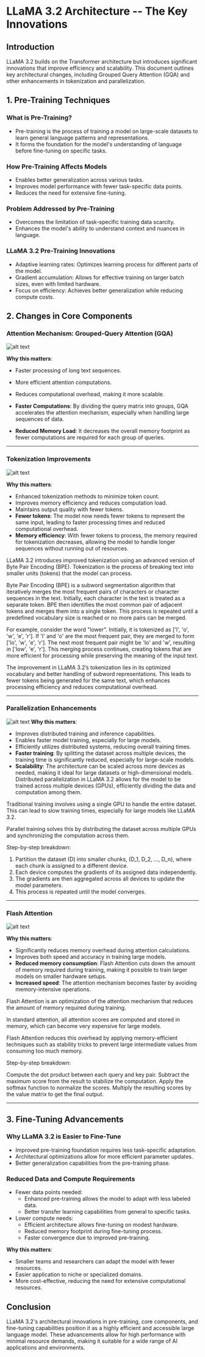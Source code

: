 
# LLaMA 3.2 Architecture -- The Key Innovations

## Introduction
LLaMA 3.2 builds on the Transformer architecture but introduces significant innovations that improve efficiency and scalability. This document outlines key architectural changes, including Grouped Query Attention (GQA) and other enhancements in tokenization and parallelization.

## 1. Pre-Training Techniques

### What is Pre-Training?
- Pre-training is the process of training a model on large-scale datasets to learn general language patterns and representations.
- It forms the foundation for the model's understanding of language before fine-tuning on specific tasks.

### How Pre-Training Affects Models
- Enables better generalization across various tasks.
- Improves model performance with fewer task-specific data points.
- Reduces the need for extensive fine-tuning.

### Problem Addressed by Pre-Training
- Overcomes the limitation of task-specific training data scarcity.
- Enhances the model's ability to understand context and nuances in language.

### LLaMA 3.2 Pre-Training Innovations
- Adaptive learning rates: Optimizes learning process for different parts of the model.
- Gradient accumulation: Allows for effective training on larger batch sizes, even with limited hardware.
- Focus on efficiency: Achieves better generalization while reducing compute costs.

## 2. Changes in Core Components

### Attention Mechanism: Grouped-Query Attention (GQA)

![alt text](<Screenshot 2024-10-25 at 10.50.01 AM.png>)

**Why this matters**:
- Faster processing of long text sequences.
- More efficient attention computations.
- Reduces computational overhead, making it more scalable.

- **Faster Computations**: By dividing the query matrix into groups, GQA accelerates the attention mechanism, especially when handling large sequences of data.
- **Reduced Memory Load**: It decreases the overall memory footprint as fewer computations are required for each group of queries.
---

### Tokenization Improvements

![alt text](image-2.png)

**Why this matters**:
- Enhanced tokenization methods to minimize token count.
- Improves memory efficiency and reduces computation load.
- Maintains output quality with fewer tokens.
- **Fewer tokens**: The model now needs fewer tokens to represent the same input, leading to faster processing times and reduced computational overhead.
- **Memory efficiency**: With fewer tokens to process, the memory required for tokenization decreases, allowing the model to handle longer sequences without running out of resources.


LLaMA 3.2 introduces improved tokenization using an advanced version of Byte Pair Encoding (BPE). Tokenization is the process of breaking text into smaller units (tokens) that the model can process.

Byte Pair Encoding (BPE) is a subword segmentation algorithm that iteratively merges the most frequent pairs of characters or character sequences in the text. Initially, each character in the text is treated as a separate token. BPE then identifies the most common pair of adjacent tokens and merges them into a single token. This process is repeated until a predefined vocabulary size is reached or no more pairs can be merged.

For example, consider the word "lower". Initially, it is tokenized as ['l', 'o', 'w', 'e', 'r']. If 'l' and 'o' are the most frequent pair, they are merged to form ['lo', 'w', 'e', 'r']. The next most frequent pair might be 'lo' and 'w', resulting in ['low', 'e', 'r']. This merging process continues, creating tokens that are more efficient for processing while preserving the meaning of the input text.

The improvement in LLaMA 3.2’s tokenization lies in its optimized vocabulary and better handling of subword representations. This leads to fewer tokens being generated for the same text, which enhances processing efficiency and reduces computational overhead.

---

### Parallelization Enhancements

![alt text](image-3.png)
**Why this matters**:
- Improves distributed training and inference capabilities.
- Enables faster model training, especially for large models.
- Efficiently utilizes distributed systems, reducing overall training times.
- **Faster training**: By splitting the dataset across multiple devices, the training time is significantly reduced, especially for large-scale models.
- **Scalability**: The architecture can be scaled across more devices as needed, making it ideal for large datasets or high-dimensional models.
Distributed parallelization in LLaMA 3.2 allows for the model to be trained across multiple devices (GPUs), efficiently dividing the data and computation among them.

Traditional training involves using a single GPU to handle the entire dataset. This can lead to slow training times, especially for large models like LLaMA 3.2.

Parallel training solves this by distributing the dataset across multiple GPUs and synchronizing the computation across them.

Step-by-step breakdown:

1. Partition the dataset \(D\) into smaller chunks, \(D_1, D_2, ..., D_n\), where each chunk is assigned to a different device.
2. Each device computes the gradients of its assigned data independently.
3. The gradients are then aggregated across all devices to update the model parameters.
4. This process is repeated until the model converges.

---

### Flash Attention

![alt text](image-4.png)

**Why this matters**:
- Significantly reduces memory overhead during attention calculations.
- Improves both speed and accuracy in training large models.
- **Reduced memory consumption**: Flash Attention cuts down the amount of memory required during training, making it possible to train larger models on smaller hardware setups.
- **Increased speed**: The attention mechanism becomes faster by avoiding memory-intensive operations.

Flash Attention is an optimization of the attention mechanism that reduces the amount of memory required during training.

In standard attention, all attention scores are computed and stored in memory, which can become very expensive for large models.

Flash Attention reduces this overhead by applying memory-efficient techniques such as stability tricks to prevent large intermediate values from consuming too much memory.

Step-by-step breakdown:

Compute the dot product between each query and key pair.
Subtract the maximum score from the result to stabilize the computation.
Apply the softmax function to normalize the scores.
Multiply the resulting scores by the value matrix to get the final output.

---

## 3. Fine-Tuning Advancements

### Why LLaMA 3.2 is Easier to Fine-Tune
- Improved pre-training foundation requires less task-specific adaptation.
- Architectural optimizations allow for more efficient parameter updates.
- Better generalization capabilities from the pre-training phase.

### Reduced Data and Compute Requirements
- Fewer data points needed:
  - Enhanced pre-training allows the model to adapt with less labeled data.
  - Better transfer learning capabilities from general to specific tasks.
- Lower compute needs:
  - Efficient architecture allows fine-tuning on modest hardware.
  - Reduced memory footprint during fine-tuning process.
  - Faster convergence due to improved pre-training.

**Why this matters**:
- Smaller teams and researchers can adapt the model with fewer resources.
- Easier application to niche or specialized domains.
- More cost-effective, reducing the need for extensive computational resources.

## Conclusion
LLaMA 3.2's architectural innovations in pre-training, core components, and fine-tuning capabilities position it as a highly efficient and accessible large language model. These advancements allow for high performance with minimal resource demands, making it suitable for a wide range of AI applications and environments.
